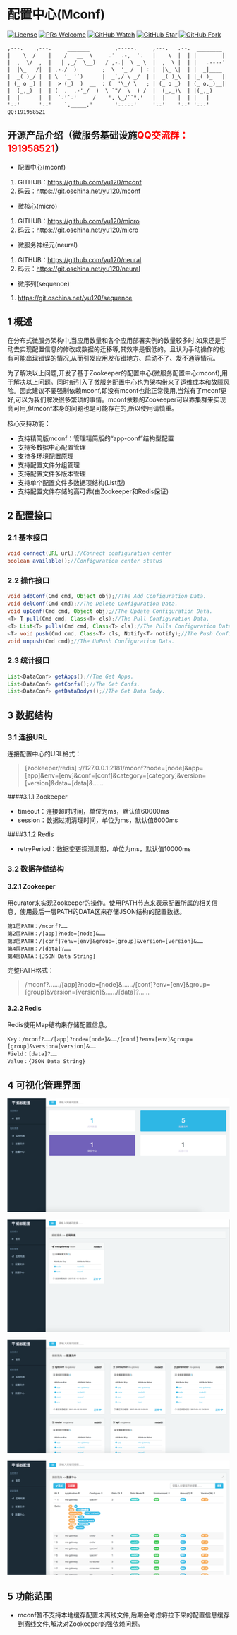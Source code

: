 # 配置中心(Mconf)

[![License](https://img.shields.io/badge/license-MIT-blue.svg)](LICENSE)
[![PRs Welcome](https://img.shields.io/badge/PRs-welcome-brightgreen.svg)](https://github.com/yu120/mconf/pulls)
[![GitHub Watch](https://img.shields.io/github/forks/yu120/mconf.svg?style=social&label=Watch)](https://github.com/yu120/mconf)
[![GitHub Star](https://img.shields.io/github/stars/yu120/mconf.svg?style=social&label=Star)](https://github.com/yu120/mconf)
[![GitHub Fork](https://img.shields.io/github/forks/yu120/mconf.svg?style=social&label=Fork)](https://github.com/yu120/mconf)

	,---.    ,---.     _______        ,-----.     ,---.   .--.  ________  
	|    \  /    |    /   __  \     .'  .-,  '.   |    \  |  | |        | 
	|  ,  \/  ,  |   | ,_/  \__)   / ,-.|  \ _ \  |  ,  \ |  | |   .----' 
	|  |\_   /|  | ,-./  )        ;  \  '_ /  | : |  |\_ \|  | |  _|____  
	|  _( )_/ |  | \  '_ '`)      |  _`,/ \ _/  | |  _( )_\  | |_( )_   | 
	| (_ o _) |  |  > (_)  )  __  : (  '\_/ \   ; | (_ o _)  | (_ o._)__| 
	|  (_,_)  |  | (  .  .-'_/  )  \ `"/  \  ) /  |  (_,_)\  | |(_,_)     
	|  |      |  |  `-'`-'     /    '. \_/``".'   |  |    |  | |   |      
	'--'      '--'    `._____.'       '-----'     '--'    '--' '---'      QQ:191958521


## 开源产品介绍（微服务基础设施<font color="red">QQ交流群：191958521</font>）
+ 配置中心(mconf)

1. GITHUB：https://github.com/yu120/mconf
2. 码云：https://git.oschina.net/yu120/mconf

+ 微核心(micro)

1. GITHUB：https://github.com/yu120/micro
2. 码云：https://git.oschina.net/yu120/micro

+ 微服务神经元(neural)

1. GITHUB：https://github.com/yu120/neural
2. 码云：https://git.oschina.net/yu120/neural

+ 微序列(sequence)

1. https://git.oschina.net/yu120/sequence


## 1 概述
在分布式微服务架构中,当应用数量和各个应用部署实例的数量较多时,如果还是手动去实现配置信息的修改或数据的迁移等,其效率是很低的。且认为手动操作的也有可能出现错误的情况,从而引发应用发布错地方、启动不了、发不通等情况。

为了解决以上问题,开发了基于Zookeeper的配置中心(微服务配置中心:mconf),用于解决以上问题。同时新引入了微服务配置中心也为架构带来了运维成本和故障风险。因此建议不要强制依赖mconf,即没有mconf也能正常使用,当然有了mconf更好,可以为我们解决很多繁琐的事情。mconf依赖的Zookeeper可以靠集群来实现高可用,但mconf本身的问题也是可能存在的,所以使用请慎重。

核心支持功能：

+ 支持精简版mconf：管理精简版的“app-conf”结构型配置
+ 支持多数据中心配置管理
+ 支持多环境配置原理
+ 支持配置文件分组管理
+ 支持配置文件多版本管理
+ 支持单个配置文件多数据项结构(List型)
+ 支持配置文件存储的高可靠(由Zookeeper和Redis保证)

## 2 配置接口
### 2.1 基本接口

```java
void connect(URL url);//Connect configuration center
boolean available();//Configuration center status
```

### 2.2 操作接口

```java
void addConf(Cmd cmd, Object obj);//The Add Configuration Data.
void delConf(Cmd cmd);//The Delete Configuration Data.
void upConf(Cmd cmd, Object obj);//The Update Configuration Data.
<T> T pull(Cmd cmd, Class<T> cls);//The Pull Configuration Data.
<T> List<T> pulls(Cmd cmd, Class<T> cls);//The Pulls Configuration Data.
<T> void push(Cmd cmd, Class<T> cls, Notify<T> notify);//The Push Configuration Data.
void unpush(Cmd cmd);//The UnPush Configuration Data.
```

### 2.3 统计接口

```java
List<DataConf> getApps();//The Get Apps.
List<DataConf> getConfs();//The Get Confs.
List<DataConf> getDataBodys();//The Get Data Body.
```

## 3 数据结构
### 3.1 连接URL

连接配置中心的URL格式：

> [zookeeper/redis] ://127.0.0.1:2181/mconf?node=[node]&app=[app]&env=[env]&conf=[conf]&category=[category]&version=[version]&data=[data]&……

####3.1.1 Zookeeper

+ timeout：连接超时时间，单位为ms，默认值60000ms
+ session：数据过期清理时间，单位为ms，默认值6000ms

####3.1.2 Redis

+ retryPeriod：数据变更探测周期，单位为ms，默认值10000ms

### 3.2 数据存储结构
#### 3.2.1 Zookeeper
用curator来实现Zookeeper的操作。使用PATH节点来表示配置所属的相关信息，使用最后一层PATH的DATA区来存储JSON结构的配置数据。

```
第1层PATH：/mconf?……
第2层PATH：/[app]?node=[node]&……
第3层PATH：/[conf]?env=[env]&group=[group]&version=[version]&……
第4层PATH：/[data]?……
第4层DATA：{JSON Data String}
```

完整PATH格式：

> /mconf?……/[app]?node=[node]&……/[conf]?env=[env]&group=[group]&version=[version]&……/[data]?……

#### 3.2.2 Redis
Redis使用Map结构来存储配置信息。

```
Key：/mconf?……/[app]?node=[node]&……/[conf]?env=[env]&group=[group]&version=[version]&……
Field：[data]?……
Value：{JSON Data String}
```

## 4 可视化管理界面

![docs/home.png](docs/home.png)

![docs/apps.png](docs/apps.png)

![docs/confs.png](docs/confs.png)

![docs/datas.png](docs/datas.png)

## 5 功能范围
+ mconf暂不支持本地缓存配置未离线文件,后期会考虑将拉下来的配置信息缓存到离线文件,解决对Zookeeper的强依赖问题。

